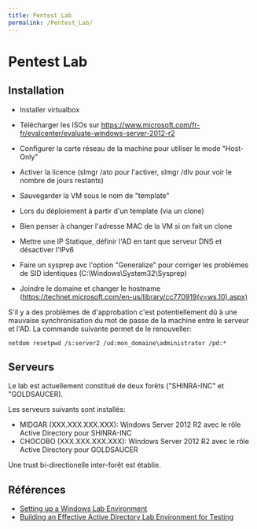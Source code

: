```yaml
---
title: Pentest Lab
permalink: /Pentest_Lab/
---
```


# Pentest Lab

Installation
------------

-   Installer virtualbox
-   Télécharger les ISOs sur <https://www.microsoft.com/fr-fr/evalcenter/evaluate-windows-server-2012-r2>
-   Configurer la carte réseau de la machine pour utiliser le mode "Host-Only"
-   Activer la licence (slmgr /ato pour l'activer, slmgr /dlv pour voir le nombre de jours restants)
-   Sauvegarder la VM sous le nom de "template"

-   Lors du déploiement à partir d'un template (via un clone)
  -   Bien penser à changer l'adresse MAC de la VM si on fait un clone
  -   Mettre une IP Statique, définir l'AD en tant que serveur DNS et désactiver l'IPv6
  -   Faire un sysprep avc l'option "Generalize" pour corriger les problèmes de SID identiques (C:\Windows\System32\Sysprep)
  -   Joindre le domaine et changer le hostname (https://technet.microsoft.com/en-us/library/cc770919(v=ws.10).aspx)

S'il y a des problèmes de d'approbation c'est potentiellement dû à une mauvaise synchronisation du mot de passe de la machine entre le serveur et l'AD. La commande suivante permet de le renouveller:
```
netdom resetpwd /s:server2 /ud:mon_domaine\administrator /pd:*
```


## Serveurs
Le lab est actuellement constitué de deux forêts ("SHINRA-INC" et "GOLDSAUCER). 

Les serveurs suivants sont installés:
- MIDGAR (XXX.XXX.XXX.XXX): Windows Server 2012 R2 avec le rôle Active Directory pour SHINRA-INC
- CHOCOBO (XXX.XXX.XXX.XXX): Windows Server 2012 R2 avec le rôle Active Directory pour GOLDSAUCER

Une trust bi-directionelle inter-forêt est établie.


Références
----------

- [Setting up a Windows Lab Environment](http://thehackerplaybook.com/Windows_Domain.htm)
- [Building an Effective Active Directory Lab Environment for Testing ](https://adsecurity.org/?p=2653)
